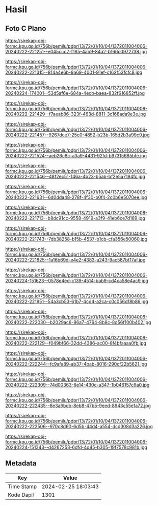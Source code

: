 # Hasil

## Foto C Plano

https://sirekap-obj-formc.kpu.go.id/756b/pemilu/pdpr/13/72/01/10/04/1372011004006-20240222-221251--e045ccc2-f185-4ab9-84a2-b166c0972738.jpg

https://sirekap-obj-formc.kpu.go.id/756b/pemilu/pdpr/13/72/01/10/04/1372011004006-20240222-221315--814a4e6b-9a69-4001-91ef-c162f53fcfc8.jpg

https://sirekap-obj-formc.kpu.go.id/756b/pemilu/pdpr/13/72/01/10/04/1372011004006-20240224-174001--53d5af6e-684a-4ecb-baea-832f616852ff.jpg

https://sirekap-obj-formc.kpu.go.id/756b/pemilu/pdpr/13/72/01/10/04/1372011004006-20240222-221429--f7aeab86-323f-463d-8811-3c168ada9e3e.jpg

https://sirekap-obj-formc.kpu.go.id/756b/pemilu/pdpr/13/72/01/10/04/1372011004006-20240222-221457--9267dce7-25c0-4852-b23b-165d2b3a99c9.jpg

https://sirekap-obj-formc.kpu.go.id/756b/pemilu/pdpr/13/72/01/10/04/1372011004006-20240222-221524--aeb26c8c-a3a9-4431-92fd-b97315685bfe.jpg

https://sirekap-obj-formc.kpu.go.id/756b/pemilu/pdpr/13/72/01/10/04/1372011004006-20240222-221546--48f2ec51-146a-4b23-b5ab-bf2e5a7194fc.jpg

https://sirekap-obj-formc.kpu.go.id/756b/pemilu/pdpr/13/72/01/10/04/1372011004006-20240222-221631--6d0dda48-278f-4f30-b0f4-2c0b6e5070ee.jpg

https://sirekap-obj-formc.kpu.go.id/756b/pemilu/pdpr/13/72/01/10/04/1372011004006-20240222-221713--b8dc91cc-9558-4919-a3f9-41eb6ce7d189.jpg

https://sirekap-obj-formc.kpu.go.id/756b/pemilu/pdpr/13/72/01/10/04/1372011004006-20240222-221743--7db38258-b15b-4537-b1cb-cfa356e50060.jpg

https://sirekap-obj-formc.kpu.go.id/756b/pemilu/pdpr/13/72/01/10/04/1372011004006-20240222-221825--1a16b69d-e4e2-4383-a243-9ac587bf17af.jpg

https://sirekap-obj-formc.kpu.go.id/756b/pemilu/pdpr/13/72/01/10/04/1372011004006-20240224-151623--0578e4ed-c139-4514-bab9-cd4ca58e4ac9.jpg

https://sirekap-obj-formc.kpu.go.id/756b/pemilu/pdpr/13/72/01/10/04/1372011004006-20240222-221951--54a3cb53-61b7-4cd4-a2ca-c0c056d18b86.jpg

https://sirekap-obj-formc.kpu.go.id/756b/pemilu/pdpr/13/72/01/10/04/1372011004006-20240222-222030--b2029ac6-86a7-4764-8b8c-8d56f100b402.jpg

https://sirekap-obj-formc.kpu.go.id/756b/pemilu/pdpr/13/72/01/10/04/1372011004006-20240222-222129--f049bf66-32dd-4386-ac00-8f4bfaaaa0fb.jpg

https://sirekap-obj-formc.kpu.go.id/756b/pemilu/pdpr/13/72/01/10/04/1372011004006-20240222-222244--fc9afa89-ab37-4bab-8016-290cf22b5621.jpg

https://sirekap-obj-formc.kpu.go.id/756b/pemilu/pdpr/13/72/01/10/04/1372011004006-20240222-222309--74d00363-6e14-430c-a347-1b046157c9a0.jpg

https://sirekap-obj-formc.kpu.go.id/756b/pemilu/pdpr/13/72/01/10/04/1372011004006-20240222-222435--8e3a6bdb-8eb8-47b5-9eed-8943c55e1a72.jpg

https://sirekap-obj-formc.kpu.go.id/756b/pemilu/pdpr/13/72/01/10/04/1372011004006-20240222-222506--970c8d60-6d5b-44d4-a554-dcd308d3a226.jpg

https://sirekap-obj-formc.kpu.go.id/756b/pemilu/pdpr/13/72/01/10/04/1372011004006-20240224-151343--d4267253-6dfd-4d45-b305-19f7578c981b.jpg


## Metadata

| Key        | Value               |
| ---------- | ------------------- |
| Time Stamp | 2024-02-25 18:03:43 |
| Kode Dapil | 1301                |



